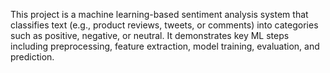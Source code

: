This project is a machine learning-based sentiment analysis system that classifies text (e.g., product reviews, tweets, or comments) into categories such as positive, negative, or neutral. It demonstrates key ML steps including preprocessing, feature extraction, model training, evaluation, and prediction.


